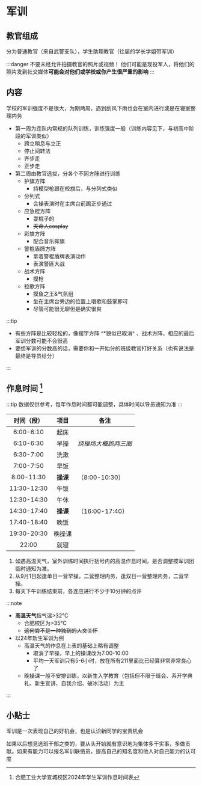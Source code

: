 # 军训

## 教官组成

分为普通教官（来自武警支队），学生助理教官（往届的学长学姐带军训）

:::danger 不要未经允许拍摄教官的照片或视频！
他们可能是现役军人，将他们的照片发到社交媒体**可能会对他们或学校或你产生很严重的影响**
:::

## 内容

学校的军训强度不是很大，为期两周，遇到刮风下雨也会在室内进行或是在寝室整理内务

- 第一周为连队内常规的队列训练，训练强度一般（训练内容见下，与初高中阶段的军训类似）
  - 跨立稍息与立正
  - 停止间转法
  - 齐步走
  - 正步走
- 第二周由教官选拔，分各个不同方阵进行训练
  - 护旗方阵
    - 持模型枪跟在校旗后，与分列式类似
  - 分列式
    - 会操表演时在主席台前踢正步通过
  - 应急棍方阵
    - 耍棍子的
    - ~~天命人cosplay~~
  - 彩旗方阵
    - 配合音乐挥旗
  - 警棍盾牌方阵
    - 拿着警棍盾牌表演动作
    - 表演警匪大战
  - 战术方阵
    - 摸枪
  - 拉歌方阵
    - 摸鱼之王&气氛组
    - 坐在主席台旁边的位置上唱歌和鼓掌即可
    - 尽管可能很无聊但是确实很爽

:::tip

- 有些方阵是比较轻松的，像摆字方阵 ^*貌似已取消^ 、战术方阵，相应的最后军训分数可能不会很高
- 要想军训的分数高的话，需要你和一开始分的班级教官打好关系（也有说法是最终是导员给分）

:::

## 作息时间 [^1]

:::tip
数据仅供参考，每年作息时间都可能调整，具体时间以导员通知为准
:::

| 时间（段）  |   项目   | 备注               |
| :---------: | :------: | ------------------ |
|  6:00-6:10  |   起床   |                    |
|  6:10-6:30  |   早操   | *绕操场大概跑两三圈* |
|  6:30-7:00  |   洗漱   |                    |
|  7:00-7:50  |   早饭   |                    |
| 8:00-11:30  | **操课** | （8:00-10:30）     |
| 11:30-12:30 |   午饭   |                    |
| 12:30-14:30 |   午休   |                    |
| 14:30-17:40 | **操课** | （16:00-17:40）    |
| 17:40-18:40 |   晚饭   |                    |
| 19:30-20:30 |  晚操课  |                    |
|    22:00    |   就寝   |                    |

1. 如遇高温天气，室外训练时间执行括号内的高温作息时间。是否调整按军训团临时通知为准。
2. 从9月1日起逢单日一营早操，二营整理内务，逢双日一营整理内务，二营早操。
3. 每天下午训练结束前，各连应进行不少于10分钟的点评

:::note

- **高温天气**指气温>32°C
  - 合肥校区为>35°C
  - ~~这何尝不是一种独到的人文关怀~~
- 以24年新生军训为例
  - 高温天气的作息在上表的基础上略有调整
    - 取消了早操，早上的操课改为7:00-10:00
    - 平均一天军训只有5-6小时，放在所有211里面比已经算非常非常良心了
  - 晚操课一般不安排训练，以新生入学教育（包括但不限于班会、系开学典礼、新生宣讲、自我介绍、破冰活动）为主

:::

## 小贴士

军训是一次表现自己的好机会，也是认识新同学的宝贵机会

如果以后想竞选班干部之类的，要从头开始就有意识地为集体多干实事，多做贡献。如果有能力可以报名军训联络员，提高自己的知名度和他人对自己能力的认可度

[^1]: 合肥工业大学宣城校区2024年学生军训作息时间表
